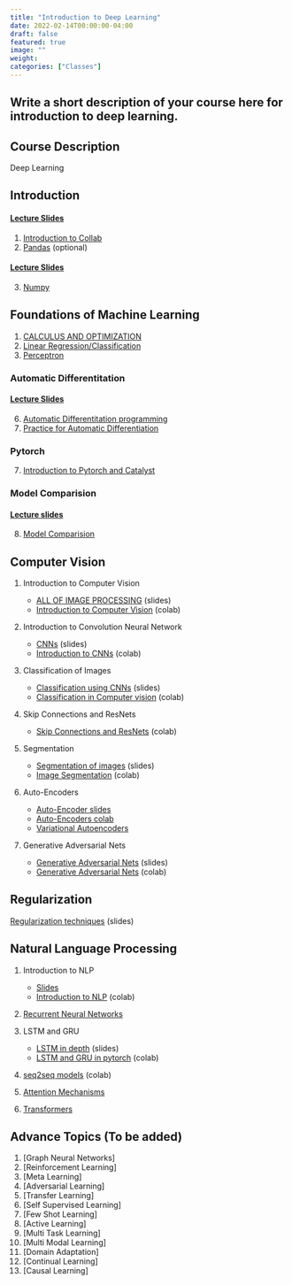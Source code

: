 ```yaml
---
title: "Introduction to Deep Learning"
date: 2022-02-14T00:00:00-04:00
draft: false
featured: true
image: ""
weight: 
categories: ["Classes"]
---
```


## Write a short description of your course here for introduction to deep learning.

## Course Description
Deep Learning 

## Introduction
#### [Lecture Slides](https://splis.gsucreate.org/reveal.js/intro2dl_01_intro.html)
1. [Introduction to Collab](https://colab.research.google.com/drive/1AAlZiQ5GTnyvAQ84GdB5nO5avd43XDlX?usp=sharing)
2. [Pandas](https://colab.research.google.com/drive/1f7GtIIorDNnQ5IGZBUWw7_4k1o8nJITk?usp=sharing) (optional)
#### [Lecture Slides](https://splis.gsucreate.org/reveal.js/intro2dl_02_LA.html)
3. [Numpy](https://colab.research.google.com/drive/1f7GtIIorDNnQ5IGZBUWw7_4k1o8nJITk?usp=sharing)

## Foundations of Machine Learning
 1. [CALCULUS AND OPTIMIZATION](https://splis.gsucreate.org/reveal.js/intro2dl_03_optimization.html) 
2. [Linear
   Regression/Classification](https://splis.gsucreate.org/reveal.js/intro2dl_04_regression.html)
3. [Perceptron](https://splis.gsucreate.org/reveal.js/intro2dl_05_linear_classifiers.html) 
### Automatic Differentitation
#### [Lecture Slides](https://splis.gsucreate.org/reveal.js/intro2dl_06_differentiable_programming.html)
6. [Automatic Differentitation programming](https://colab.research.google.com/drive/1ZMOXP-FSiO_naXLjeXMeZVyOSabeWP3t?usp=sharing)
7. [Practice for Automatic Differentiation](https://splis.gsucreate.org/reveal.js/intro2dl_07_practice_of_AD.html)
### Pytorch 
7. [Introduction to Pytorch and Catalyst](https://colab.research.google.com/drive/1KxP4m1F_kXTkSUs-yIqO5Tifq0S39xRr?usp=sharing)
### Model Comparision
#### [Lecture slides](https://splis.gsucreate.org/reveal.js/intro2dl_08_model_comparison.html)
8. [Model Comparision](https://colab.research.google.com/drive/1DE1g5kXFajc957C6E3DkR9GKoJCcmU43?usp=sharing)
## Computer Vision
1. Introduction to Computer Vision
   - [ALL OF IMAGE PROCESSING](https://splis.gsucreate.org/reveal.js/intro2dl_09_image_processing.html) (slides)
   - [Introduction to Computer Vision](https://colab.research.google.com/drive/1_7wxwVgpT4_anANERdxBxYeW_ElfYGhR?usp=sharing) (colab)
2. Introduction to Convolution Neural Network
   - [CNNs](https://splis.gsucreate.org/reveal.js/intro2dl_10_cnns.html) (slides)
   - [Introduction to CNNs](https://colab.research.google.com/drive/18jvTW_gUj0H7QLscLBI8ZdWGfbwPmNcO?usp=sharing#scrollTo=-iBJO-NMQq8J) (colab)
3. Classification of Images
   - [Classification using CNNs](https://splis.gsucreate.org/reveal.js/intro2dl_11_classifiers_CV.html) (slides)
   - [Classification in Computer vision](https://www.kaggle.com/mrinalmathur/intro-to-deep-learning-classification-problem/edit) (colab)
4. Skip Connections and ResNets
   - [Skip Connections and ResNets](https://colab.research.google.com/drive/1gLbkbe7LHo9TLLln3cBmw3LlrYXflBBt?usp=sharing) (colab)

5. Segmentation
   - [Segmentation of images](https://splis.gsucreate.org/reveal.js/intro2dl_12_semantic_segmentation.html) (slides)
   - [Image Segmentation](https://colab.research.google.com/drive/1C-o10UvI1U-dVBzs09yA7t88vFe0aWvi?usp=sharing) (colab)

6. Auto-Encoders
   - [Auto-Encoder slides](https://splis.gsucreate.org/reveal.js/intro2dl_13_autoencoder.html)
   - [Auto-Encoders colab](https://colab.research.google.com/drive/1KvweHT2acPthAQeT2NCtAfg68xggRUXy?usp=sharing)
   - [Variational Autoencoders](https://colab.research.google.com/drive/1579LBxrzxfvIkn9lqiJJaMvVDPInsLEp?usp=sharing)

8. Generative Adversarial Nets
   - [Generative Adversarial Nets](https://splis.gsucreate.org/reveal.js/intro2dl_14_GANs.html) (slides)
   - [Generative Adversarial Nets](https://colab.research.google.com/drive/1iZ49R_ladQWZeA9nxT14wv8OxIv-vaX6?usp=sharing) (colab)

## Regularization 
[Regularization techniques](https://splis.gsucreate.org/reveal.js/intro2dl_15_regularization.html) (slides)
## Natural Language Processing

1. Introduction to NLP
   - [Slides](https://splis.gsucreate.org/reveal.js/intro2dl_16_introNLP.html)
   - [Introduction to NLP](https://colab.research.google.com/drive/11uFQxLDOuaOteJQMuUrBsVSk0uJLsGuE?usp=sharing) (colab)
2. [Recurrent Neural Networks](https://colab.research.google.com/drive/1OYwrVYJhSvrPYFt51_w62G8MuGDe-GDr?usp=sharing)
3. LSTM and GRU
   - [LSTM in depth](https://splis.gsucreate.org/reveal.js/intro2dl_18_LSTM.html) (slides)
   - [LSTM and GRU in pytorch](https://colab.research.google.com/drive/1dIR08NwmpebnPkw7gmkOpbf8BVJhiy7J?usp=sharing) (colab)
   
4. [seq2seq models](https://colab.research.google.com/drive/1LKOh5Tf5v--2j-ANLADnM_29LpiR0gZB?usp=sharing#scrollTo=hxGjrP6hWeB9) (colab)
5. [Attention Mechanisms](https://colab.research.google.com/drive/1LKOh5Tf5v--2j-ANLADnM_29LpiR0gZB?usp=sharing)
6. [Transformers](https://colab.research.google.com/drive/1rtrtxNVY5YoMNI5md2tjkqsBQE9WFCaa?usp=sharing)
## Advance Topics (To be added)
1. [Graph Neural Networks]
2. [Reinforcement Learning]
3. [Meta Learning] 
4. [Adversarial Learning] 
5. [Transfer Learning]
6. [Self Supervised Learning]
7. [Few Shot Learning]
8. [Active Learning]
9. [Multi Task Learning]
10. [Multi Modal Learning]
11. [Domain Adaptation]
12. [Continual Learning]
13. [Causal Learning]
